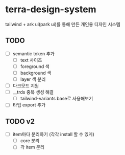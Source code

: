 # terra-design-system

tailwind + ark ui(park ui)를 통해 만든 개인용 디자인 시스템

## TODO

- [ ] semantic token 추가
  - [ ] text 사이즈
  - [ ] foreground 색
  - [ ] background 색
  - [ ] layer 색 분리
- [ ] 다크모드 지원
- [ ] \_\_trds 중복 생성 해결
  - [ ] tailwind-variants base로 사용해보기
- [ ] 타입 export 추가

## TODO v2

- [ ] item마다 분리하기 (각각 install 할 수 있게)
  - [ ] core 분리
  - [ ] 각 item 분리
